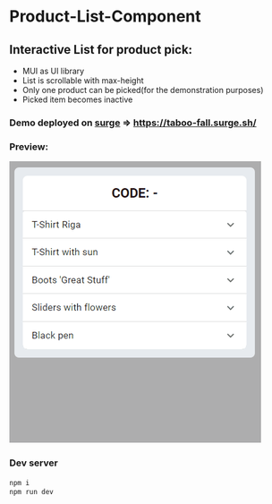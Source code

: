 # Product-List-Component

## Interactive List for product pick: 

- MUI as UI library
- List is scrollable with max-height
- Only one product can be picked(for the demonstration purposes)
- Picked item becomes inactive

### Demo deployed on [surge](https://surge.sh/) => https://taboo-fall.surge.sh/

### Preview:
<img  src="https://github.com/nick-r-o-s-e/Product-List-Component/blob/master/src/assets/preview-gif.gif">

### Dev server

```
npm i
npm run dev
```
